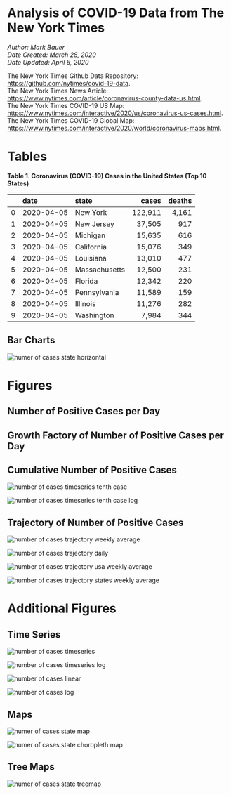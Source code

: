# Analysis of COVID-19 Data from The New York Times

*Author: Mark Bauer*  
*Date Created: March 28, 2020*  
*Date Updated: April 6, 2020*

The New York Times Github Data Repository: https://github.com/nytimes/covid-19-data.   
The New York Times News Article: https://www.nytimes.com/article/coronavirus-county-data-us.html.  
The New York Times COVID-19 US Map: https://www.nytimes.com/interactive/2020/us/coronavirus-us-cases.html.   
The New York Times COVID-19 Global Map: https://www.nytimes.com/interactive/2020/world/coronavirus-maps.html.  


 

# Tables

**Table 1. Coronavirus (COVID-19) Cases in the United States (Top 10 States)**

|    | date       | state         | cases   | deaths   |
|---:|:-----------|:--------------|--------:|---------:|
|  0 | 2020-04-05 | New York      | 122,911 | 4,161    |
|  1 | 2020-04-05 | New Jersey    | 37,505  | 917      |
|  2 | 2020-04-05 | Michigan      | 15,635  | 616      |
|  3 | 2020-04-05 | California    | 15,076  | 349      |
|  4 | 2020-04-05 | Louisiana     | 13,010  | 477      |
|  5 | 2020-04-05 | Massachusetts | 12,500  | 231      |
|  6 | 2020-04-05 | Florida       | 12,342  | 220      |
|  7 | 2020-04-05 | Pennsylvania  | 11,589  | 159      |
|  8 | 2020-04-05 | Illinois      | 11,276  | 282      |
|  9 | 2020-04-05 | Washington    | 7,984   | 344      |  


## Bar Charts

![numer of cases state horizontal](figures/nyt-covid-19-data-barh.png)  

# Figures

## Number of Positive Cases per Day

## Growth Factory of Number of Positive Cases per Day  

## Cumulative Number of Positive Cases  

![number of cases timeseries tenth case](figures/nyt-covid-19-state-timeseries-tenth-case.png)

![number of cases timeseries tenth case log](figures/nyt-covid-19-state-timeseries-tenth-case-log.png)  

## Trajectory of Number of Positive Cases

![number of cases trajectory weekly average](figures/nyt-covid-19-state-trajectory-weekly-plot.png)

![number of cases trajectory daily](figures/nyt-covid-19-state-trajectory-daily-plot.png)  

![number of cases trajectory usa weekly average](figures/nyt-covid-19-usa-trajectory-weekly-plot.png)

![number of cases trajectory states weekly average](figures/nyt-covid-19-all-states-trajectory-weekly-plot-labels.png)  


# Additional Figures

## Time Series

![number of cases timeseries](figures/nyt-covid-19-state-timeseries.png)

![number of cases timeseries log](figures/nyt-covid-19-state-timeseries-log.png)

![number of cases linear](figures/nyt-covid-19-data-linear.png)

![number of cases log](figures/nyt-covid-19-data-log.png)  


## Maps

![numer of cases state map](figures/nyt-covid-19-data-state-map.png)

![numer of cases state choropleth map ](figures/nyt-covid-19-data-state-map-choro.png)


## Tree Maps

![numer of cases state treemap](figures/nyt-covid-19-data-treemap.png)
